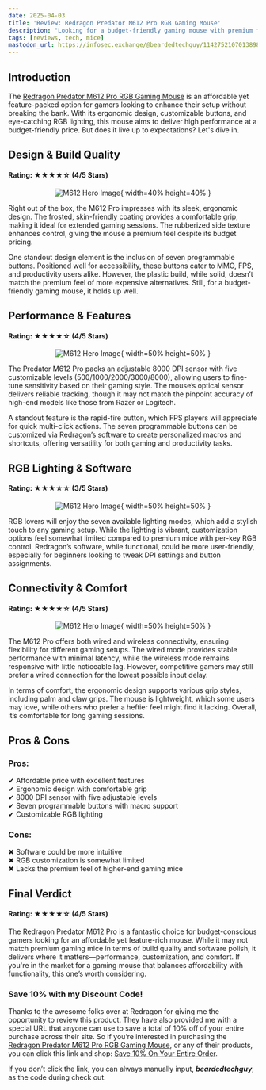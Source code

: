 ```yaml
---
date: 2025-04-03
title: 'Review: Redragon Predator M612 Pro RGB Gaming Mouse'
description: "Looking for a budget-friendly gaming mouse with premium features? Read my in-depth review of the Redragon Predator M612 Pro RGB Gaming Mouse, covering design, performance, RGB lighting, and more. Use code 'beardedtechguy' for 10% off!"
tags: [reviews, tech, mice]
mastodon_url: https://infosec.exchange/@beardedtechguy/114275210701389808
---
```


## Introduction

The [Redragon Predator M612 Pro RGB Gaming Mouse](https://redragonshop.com/products/predator-m612-pro?variant=45360819437790?ref=weblog.kylereddoch.me) is an affordable yet feature-packed option for gamers looking to enhance their setup without breaking the bank. With its ergonomic design, customizable buttons, and eye-catching RGB lighting, this mouse aims to deliver high performance at a budget-friendly price. But does it live up to expectations? Let's dive in.

## Design & Build Quality

#### Rating: ★★★★☆ (4/5 Stars)

<div align="center">

![M612 Hero Image](/assets/images/redgradon_m612_hro.png){ width=40% height=40% }

</div>

Right out of the box, the M612 Pro impresses with its sleek, ergonomic design. The frosted, skin-friendly coating provides a comfortable grip, making it ideal for extended gaming sessions. The rubberized side texture enhances control, giving the mouse a premium feel despite its budget pricing.

One standout design element is the inclusion of seven programmable buttons. Positioned well for accessibility, these buttons cater to MMO, FPS, and productivity users alike. However, the plastic build, while solid, doesn’t match the premium feel of more expensive alternatives. Still, for a budget-friendly gaming mouse, it holds up well.

## Performance & Features

#### Rating: ★★★★☆ (4/5 Stars)

<div align="center">

![M612 Hero Image](/assets/images/redgradon_m612_dpi.jpg){ width=50% height=50% }

</div>

The Predator M612 Pro packs an adjustable 8000 DPI sensor with five customizable levels (500/1000/2000/3000/8000), allowing users to fine-tune sensitivity based on their gaming style. The mouse’s optical sensor delivers reliable tracking, though it may not match the pinpoint accuracy of high-end models like those from Razer or Logitech.

A standout feature is the rapid-fire button, which FPS players will appreciate for quick multi-click actions. The seven programmable buttons can be customized via Redragon’s software to create personalized macros and shortcuts, offering versatility for both gaming and productivity tasks.

## RGB Lighting & Software

#### Rating: ★★★☆☆ (3/5 Stars)

<div align="center">

![M612 Hero Image](/assets/images/redgradon_m612_rgb.jpg){ width=50% height=50% }

</div>

RGB lovers will enjoy the seven available lighting modes, which add a stylish touch to any gaming setup. While the lighting is vibrant, customization options feel somewhat limited compared to premium mice with per-key RGB control. Redragon’s software, while functional, could be more user-friendly, especially for beginners looking to tweak DPI settings and button assignments.

## Connectivity & Comfort

#### Rating: ★★★★☆ (4/5 Stars)

<div align="center">

![M612 Hero Image](/assets/images/redgradon_m612_connection.jpg){ width=50% height=50% }

</div>

The M612 Pro offers both wired and wireless connectivity, ensuring flexibility for different gaming setups. The wired mode provides stable performance with minimal latency, while the wireless mode remains responsive with little noticeable lag. However, competitive gamers may still prefer a wired connection for the lowest possible input delay.

In terms of comfort, the ergonomic design supports various grip styles, including palm and claw grips. The mouse is lightweight, which some users may love, while others who prefer a heftier feel might find it lacking. Overall, it’s comfortable for long gaming sessions.

## Pros & Cons

### Pros:

✔ Affordable price with excellent features<br>
✔ Ergonomic design with comfortable grip  <br>
✔ 8000 DPI sensor with five adjustable levels  <br>
✔ Seven programmable buttons with macro support  <br>
✔ Customizable RGB lighting  <br>

### Cons:

✖ Software could be more intuitive  <br>
✖ RGB customization is somewhat limited  <br>
✖ Lacks the premium feel of higher-end gaming mice  <br>

## Final Verdict

#### Rating: ★★★★☆ (4/5 Stars)

The Redragon Predator M612 Pro is a fantastic choice for budget-conscious gamers looking for an affordable yet feature-rich mouse. While it may not match premium gaming mice in terms of build quality and software polish, it delivers where it matters—performance, customization, and comfort. If you're in the market for a gaming mouse that balances affordability with functionality, this one’s worth considering.

### Save 10% with my Discount Code!

Thanks to the awesome folks over at Redragon for giving me the opportunity to review this product. They have also provided me with a special URL that anyone can use to save a total of 10% off of your entire purchase across their site. So if you’re interested in purchasing the [Redragon Predator M612 Pro RGB Gaming Mouse](https://redragonshop.com/products/predator-m612-pro?variant=45360819437790?ref=weblog.kylereddoch.me), or any of their products, you can click this link and shop: [Save 10% On Your Entire Order](https://www.redragonshop.com/discount/beardedtechguy?ref=weblog.kylereddoch.me).

If you don’t click the link, you can always manually input, **_beardedtechguy_**, as the code during check out.